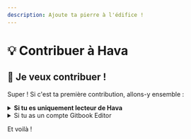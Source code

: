 ```yaml
---
description: Ajoute ta pierre à l'édifice !
---
```


# 💡 Contribuer à Hava

## 💪 Je veux contribuer !

Super ! Si c'est ta première contribution, allons-y ensemble :&#x20;

<details>

<summary><strong>Si tu es uniquement lecteur de Hava</strong></summary>

1. D'abord, vas lire le [Règlement](reglement.md) ⚖️
2. **Rédige ton ajout / ta modification** dans un message Discord _dans <mark style="color:green;background-color:green;">#🌍-contribuer-a-hava</mark>_\
   ⭐️ <mark style="color:yellow;">Si tu passes via les points de chaîne pendant un</mark> [<mark style="color:yellow;">live</mark>](https://www.twitch.tv/made\_with\_rove)<mark style="color:yellow;">, ta demande sera traitée en priorité.</mark>
3. Un·e éditeur·trice Gitbook se chargera d'ajouter rapidement ton ajout au Gitbook :relaxed:

</details>

<details>

<summary>Si tu as un compte Gitbook Editor</summary>

1. D'abord, vas lire le [Règlement](reglement.md) ⚖️
2. Ensuite, va lire ce court tutoriel pour [apprendre à utiliser Gitbook](utiliser-gitbook.md).
3. C'est bon ? Alors **crée une nouvelle branche** en cliquant sur \
   <img src="../.gitbook/assets/Capture d’écran 2022-05-25 à 14.54.35.png" alt="" data-size="original">
4. Pour qu'on s'y retrouve dans les branches, donne lui un nom qui décrit ce que tu ajoutes.\
   <img src="../.gitbook/assets/Capture d’écran 2022-05-25 à 14.29.24.png" alt="" data-size="original">\
   <mark style="color:blue;">ℹ️ C'est plus propre de faire : 1 branche = 1 sujet</mark> \
   _<mark style="color:blue;">(Ex: 1 branche "Plante X", 1 branche "Personnage X"...)</mark>_
5. Tu peux maintenant éditer ce que tu veux sur les pages que tu veux en toute sécurité :smile:\
   <mark style="color:blue;">ℹ️ Tout ce que tu fais est enregistré en live, et si tu quitte et que tu reviens, tu peux retrouver ta branche en cliquant sur</mark> <mark style="color:blue;"></mark><mark style="color:blue;">**"Change Requests"**</mark><mark style="color:blue;">.</mark>
6. Une fois que c'est bon, clique sur **la flèche à côté du bouton** **Merge**, et sélectionne **Submit for review**. Quelqu'un se chargera alors rapidement d'approuver ta branche.\
   <mark style="color:yellow;">⚠️</mark> <mark style="color:orange;">Il faut éviter de faire</mark> <mark style="color:orange;"></mark><mark style="color:orange;">**Submit and merge**</mark> <mark style="color:orange;"></mark><mark style="color:orange;">pour ne pas écraser d'autres branches.</mark>

</details>

Et voilà !
